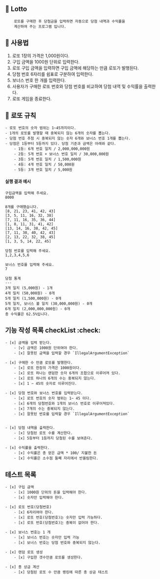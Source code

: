 ## 🚀 Lotto

```
    로또를 구매한 후 당첨금을 입력하면 자동으로 당첨 내역과 수익률을  
    계산하여 주는 프로그램 입니다.
```


## 🚀 사용법

1. 로또 1장의 가격은 1,000원이다.
2. 구입 금액을 1000원 단위로 입력한다.
3. 로또 구입 금액을 입력하면 구입 금액에 해당하는 만큼 로또가 발행된다.
4. 당첨 번호 6자리를 쉼표로 구분하여 입력한다.
5. 보너스 번호 한 개를 입력한다.
6. 사용자가 구매한 로또 번호와 당첨 번호를 비교하여 당첨 내역 및 수익률을 출력한다.
7. 로또 게임을 종료한다.

## 🚀 로또 규칙

```
- 로또 번호의 숫자 범위는 1~45까지이다.
- 1개의 로또를 발행할 때 중복되지 않는 6개의 숫자를 뽑는다.
- 당첨 번호 추첨 시 중복되지 않는 숫자 6개와 보너스 번호 1개를 뽑는다.
- 당첨은 1등부터 5등까지 있다. 당첨 기준과 금액은 아래와 같다.
    - 1등: 6개 번호 일치 / 2,000,000,000원
    - 2등: 5개 번호 + 보너스 번호 일치 / 30,000,000원
    - 3등: 5개 번호 일치 / 1,500,000원
    - 4등: 4개 번호 일치 / 50,000원
    - 5등: 3개 번호 일치 / 5,000원
```
   

#### 실행 결과 예시

```
구입금액을 입력해 주세요.
8000

8개를 구매했습니다.
[8, 21, 23, 41, 42, 43] 
[3, 5, 11, 16, 32, 38] 
[7, 11, 16, 35, 36, 44] 
[1, 8, 11, 31, 41, 42] 
[13, 14, 16, 38, 42, 45] 
[7, 11, 30, 40, 42, 43] 
[2, 13, 22, 32, 38, 45] 
[1, 3, 5, 14, 22, 45]

당첨 번호를 입력해 주세요.
1,2,3,4,5,6

보너스 번호를 입력해 주세요.
7

당첨 통계
---
3개 일치 (5,000원) - 1개
4개 일치 (50,000원) - 0개
5개 일치 (1,500,000원) - 0개
5개 일치, 보너스 볼 일치 (30,000,000원) - 0개
6개 일치 (2,000,000,000원) - 0개
총 수익률은 62.5%입니다.
```

## 기능 작성 목록 checkList :check:
    - [x] 금액을 입력 받는다.
        - [v] 금액은 1000원 단위여야 한다.
        - [x] 잘못된 금액을 입력할 경우 `IllegalArgumentException`  

    - [x] 구매한 수 만큼 로또를 발행한다.
        - [x] 로또 한장의 가격은 1000원이다.  
        - [x] 로또 하나는 랜덤한 숫자 6개의 조합으로 이루어져 있다.
        - [x] 로또 하나의 6개의 수는 중복되지 않는다.
        - [x] 1 ~ 45의 숫자로 이루어진다.
       
    - [x] 당첨 번호와 보너스 번호를 입력받는다.
        - [x] 로또 번호의 숫자 범위는 1~ 45 이다.
        - [x] 6개의 당첨번호와 1개의 보너스 번호로 이루어져있다.
        - [x] 7개의 수는 중복되지 않는다.
        - [x] 잘못된 번호를 입력할 경우 `IllegalArgumentException`

    
    - [x] 당첨 내역을 출력한다.
        - [x] 당첨된 로또 수를 계산한다.
        - [x] 5등부터 1등까지 당첨된 수를 보여준다.  

    - [x] 수익률을 출력한다.
        - [x] 수익률은 총 얻은 금액 * 100/ 지불한 돈
        - [x] 수익률은 소수점 둘째 자리에서 반올림한다.

## 테스트 목록
    - [x] 구입 금액
        - [x] 1000원 단위의 돈을 입력해야 한다.
        - [x] 숫자만 입력해야 한다.  

    - [x] 로또 번호(당첨번호)
        - [x] 6자리여야 한다.
        - [x] 로또 번호(당첨번호)는 숫자만 입력 가능하다.
        - [x] 로또 번호(당첨번호)는 중복이 없어야 한다.  

    - [x] 보너스 번호는 1 개
        - [x] 보너스 번호는 숫자만 입력 가능
        - [x] 보너스 번호는 당첨 번호와 중복되지 않는다. 
    
    - [x] 랜덤 로또 생성
        - [x] 구입한 갯수만큼 로또를 생성한다.

    - [x] 총 상금 계산
        - [x] 당첨된 로또 수 만큼 랭킹에 따른 총 상금 테스트

